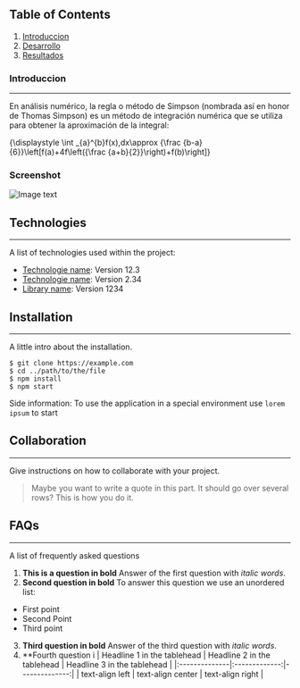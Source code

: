 ## Table of Contents
1. [Introduccion](#general-info)
2. [Desarrollo](#technologies)
3. [Resultados](#installation)

### Introduccion
***
En análisis numérico, la regla o método de Simpson (nombrada así en honor de Thomas Simpson) es un método de integración numérica que se utiliza para obtener la aproximación de la integral:

{\displaystyle \int _{a}^{b}f(x)\,dx\approx {\frac {b-a}{6}}\left[f(a)+4f\left({\frac {a+b}{2}}\right)+f(b)\right]} 
### Screenshot
![Image text](![image](https://user-images.githubusercontent.com/90355422/200095186-20b0aa88-55f0-4251-a33c-35f055c4fbd8.png))
## Technologies
***
A list of technologies used within the project:
* [Technologie name](https://example.com): Version 12.3 
* [Technologie name](https://example.com): Version 2.34
* [Library name](https://example.com): Version 1234
## Installation
***
A little intro about the installation. 
```
$ git clone https://example.com
$ cd ../path/to/the/file
$ npm install
$ npm start
```
Side information: To use the application in a special environment use ```lorem ipsum``` to start
## Collaboration
***
Give instructions on how to collaborate with your project.
> Maybe you want to write a quote in this part. 
> It should go over several rows?
> This is how you do it.
## FAQs
***
A list of frequently asked questions
1. **This is a question in bold**
Answer of the first question with _italic words_. 
2. __Second question in bold__ 
To answer this question we use an unordered list:
* First point
* Second Point
* Third point
3. **Third question in bold**
Answer of the third question with *italic words*.
4. **Fourth question i
| Headline 1 in the tablehead | Headline 2 in the tablehead | Headline 3 in the tablehead |
|:--------------|:-------------:|--------------:|
| text-align left | text-align center | text-align right |
